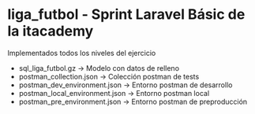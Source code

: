 # liga_futbol - Sprint Laravel Básic de la itacademy
Implementados todos los niveles del ejercicio
- sql_liga_futbol.gz -> Modelo con datos de relleno
- postman_collection.json -> Colección postman de tests
- postman_dev_environment.json -> Entorno postman de desarrollo
- postman_local_environment.json -> Entorno postman local
- postman_pre_environment.json -> Entorno postman de preproducción
